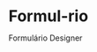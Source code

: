 # Formul-rio
Formulário Designer
<!DOCTYPE html>
<html lang="pt-BR">
<head>
    <meta charset="UTF-8">
    <meta name="viewport" content="width=device-width, initial-scale=1.0">
    <title>Formulário - Equipe de Designers</title>
    <style>
        * {
            margin: 0;
            padding: 0;
            box-sizing: border-box;
        }

        body {
            font-family: 'Segoe UI', Tahoma, Geneva, Verdana, sans-serif;
            background: linear-gradient(135deg, #667eea 0%, #764ba2 100%);
            min-height: 100vh;
            padding: 20px;
        }

        .container {
            max-width: 700px;
            margin: 0 auto;
            background: white;
            border-radius: 15px;
            box-shadow: 0 20px 40px rgba(0,0,0,0.1);
            overflow: hidden;
        }

        .header {
            background: linear-gradient(135deg, #5865F2, #3B82F6);
            color: white;
            padding: 30px;
            text-align: center;
        }

        .header h1 {
            font-size: 28px;
            margin-bottom: 10px;
        }

        .header p {
            opacity: 0.9;
            font-size: 16px;
        }

        .form-container {
            padding: 40px;
        }

        .form-group {
            margin-bottom: 25px;
        }

        label {
            display: block;
            margin-bottom: 8px;
            font-weight: 600;
            color: #333;
            font-size: 14px;
        }

        .required {
            color: #e74c3c;
        }

        input[type="text"],
        input[type="email"],
        input[type="number"],
        input[type="url"],
        select,
        textarea {
            width: 100%;
            padding: 12px 15px;
            border: 2px solid #e1e8ed;
            border-radius: 8px;
            font-size: 16px;
            transition: border-color 0.3s ease;
            font-family: inherit;
        }

        input:focus,
        select:focus,
        textarea:focus {
            outline: none;
            border-color: #5865F2;
            box-shadow: 0 0 0 3px rgba(88, 101, 242, 0.1);
        }

        textarea {
            resize: vertical;
            min-height: 100px;
        }

        .checkbox-group {
            display: flex;
            align-items: flex-start;
            gap: 10px;
            margin-top: 10px;
        }

        .checkbox-group input[type="checkbox"] {
            width: auto;
            margin-top: 2px;
        }

        .checkbox-group label {
            margin-bottom: 0;
            font-weight: normal;
            cursor: pointer;
        }

        .radio-group {
            display: flex;
            flex-direction: column;
            gap: 10px;
            margin-top: 10px;
        }

        .radio-option {
            display: flex;
            align-items: center;
            gap: 8px;
        }

        .radio-option input[type="radio"] {
            width: auto;
        }

        .radio-option label {
            margin-bottom: 0;
            font-weight: normal;
            cursor: pointer;
        }

        .submit-btn {
            background: linear-gradient(135deg, #5865F2, #3B82F6);
            color: white;
            padding: 15px 40px;
            border: none;
            border-radius: 8px;
            font-size: 16px;
            font-weight: 600;
            cursor: pointer;
            transition: transform 0.2s ease, box-shadow 0.2s ease;
            width: 100%;
        }

        .submit-btn:hover {
            transform: translateY(-2px);
            box-shadow: 0 8px 25px rgba(88, 101, 242, 0.3);
        }

        .submit-btn:active {
            transform: translateY(0);
        }

        .error-message {
            color: #e74c3c;
            font-size: 12px;
            margin-top: 5px;
            display: none;
        }

        .success-message {
            background: #d4edda;
            color: #155724;
            padding: 15px;
            border-radius: 8px;
            margin-bottom: 20px;
            border: 1px solid #c3e6cb;
            display: none;
        }

        @media (max-width: 600px) {
            .form-container {
                padding: 20px;
            }
            
            .header {
                padding: 20px;
            }
            
            .header h1 {
                font-size: 24px;
            }
        }
    </style>
</head>
<body>
    <div class="container">
        <div class="header">
            <h1>🎨 Equipe de Designers</h1>
            <p>Junte-se à nossa equipe criativa no Discord!</p>
        </div>

        <div class="form-container">
            <div class="success-message" id="successMessage">
                ✅ Formulário enviado com sucesso! Entraremos em contato em breve.
            </div>

            <form id="designerForm">
                <div class="form-group">
                    <label for="nome">Nome Completo <span class="required">*</span></label>
                    <input type="text" id="nome" name="nome" required>
                    <div class="error-message" id="nomeError">Por favor, digite seu nome completo.</div>
                </div>

                <div class="form-group">
                    <label for="idade">Idade <span class="required">*</span></label>
                    <input type="number" id="idade" name="idade" min="16" max="100" required>
                    <div class="error-message" id="idadeError">Você deve ter pelo menos 16 anos para se candidatar.</div>
                </div>

                <div class="form-group">
                    <label for="discord">Discord (usuário#0000) <span class="required">*</span></label>
                    <input type="text" id="discord" name="discord" placeholder="exemplo#1234" required>
                    <div class="error-message" id="discordError">Por favor, digite seu Discord no formato usuário#0000.</div>
                </div>

                <div class="form-group">
                    <label for="portfolio">Link do Portfólio <span class="required">*</span></label>
                    <input type="url" id="portfolio" name="portfolio" placeholder="https://..." required>
                    <small style="color: #666; font-size: 12px;">
                        Compartilhe seu Behance, Dribbble, site pessoal ou Google Drive organizado
                    </small>
                    <div class="error-message" id="portfolioError">Por favor, forneça um link válido para seu portfólio.</div>
                </div>

                <div class="form-group">
                    <label>Experiência <span class="required">*</span></label>
                    <div class="radio-group">
                        <div class="radio-option">
                            <input type="radio" id="exp-comercial" name="experiencia" value="comercial" required>
                            <label for="exp-comercial">Experiência Comercial (trabalhos pagos, freelances, empresas)</label>
                        </div>
                        <div class="radio-option">
                            <input type="radio" id="exp-fivem" name="experiencia" value="fivem" required>
                            <label for="exp-fivem">Experiência com FiveM (servidores de RP, mods, interfaces)</label>
                        </div>
                        <div class="radio-option">
                            <input type="radio" id="exp-ambas" name="experiencia" value="ambas" required>
                            <label for="exp-ambas">Ambas as experiências</label>
                        </div>
                    </div>
                    <div class="error-message" id="experienciaError">Por favor, selecione sua experiência.</div>
                </div>

                <div class="form-group">
                    <label for="experiencia-desc">Descreva sua experiência</label>
                    <textarea id="experiencia-desc" name="experiencia-desc" placeholder="Conte um pouco sobre seus trabalhos anteriores, projetos realizados, tempo de experiência, etc."></textarea>
                </div>

                <div class="form-group">
                    <label>Disponibilidade <span class="required">*</span></label>
                    <div class="checkbox-group">
                        <input type="checkbox" id="dia" name="disponibilidade" value="dia">
                        <label for="dia">Dia (08h às 22h)</label>
                    </div>
                    <div class="checkbox-group">
                        <input type="checkbox" id="tarde" name="disponibilidade" value="tarde">
                        <label for="tarde">Tarde (13h às 22h/23h)</label>
                    </div>
                    <div class="checkbox-group">
                        <input type="checkbox" id="noite" name="disponibilidade" value="noite">
                        <label for="noite">Noite (18h às 23h)</label>
                    </div>
                    <div class="error-message" id="disponibilidadeError">Por favor, selecione pelo menos um horário de disponibilidade.</div>
                </div>

                <div class="form-group">
                    <div class="checkbox-group">
                        <input type="checkbox" id="microfone" name="microfone" required>
                        <label for="microfone">Confirmo que possuo microfone funcional <span class="required">*</span></label>
                    </div>
                    <div class="error-message" id="microfoneError">É obrigatório ter microfone para participar da equipe.</div>
                </div>

                <div class="form-group">
                    <label for="observacoes">Observações adicionais</label>
                    <textarea id="observacoes" name="observacoes" placeholder="Algo mais que gostaria de compartilhar? Especialidades, softwares que domina, etc."></textarea>
                </div>

                <button type="submit" class="submit-btn">Enviar Candidatura</button>
            </form>
        </div>
    </div>

    <script>
        document.getElementById('designerForm').addEventListener('submit', function(e) {
            e.preventDefault();
            
            // Reset previous errors
            const errorMessages = document.querySelectorAll('.error-message');
            errorMessages.forEach(msg => msg.style.display = 'none');
            
            let isValid = true;
            
            // Validate nome
            const nome = document.getElementById('nome').value.trim();
            if (!nome) {
                document.getElementById('nomeError').style.display = 'block';
                isValid = false;
            }
            
            // Validate idade
            const idade = parseInt(document.getElementById('idade').value);
            if (!idade || idade < 16) {
                document.getElementById('idadeError').style.display = 'block';
                isValid = false;
            }
            
            // Validate discord
            const discord = document.getElementById('discord').value.trim();
            if (!discord || !discord.includes('#')) {
                document.getElementById('discordError').style.display = 'block';
                isValid = false;
            }
            
            // Validate portfolio
            const portfolio = document.getElementById('portfolio').value.trim();
            if (!portfolio || !portfolio.startsWith('http')) {
                document.getElementById('portfolioError').style.display = 'block';
                isValid = false;
            }
            
            // Validate experiencia
            const experiencia = document.querySelector('input[name="experiencia"]:checked');
            if (!experiencia) {
                document.getElementById('experienciaError').style.display = 'block';
                isValid = false;
            }
            
            // Validate disponibilidade
            const disponibilidade = document.querySelectorAll('input[name="disponibilidade"]:checked');
            if (disponibilidade.length === 0) {
                document.getElementById('disponibilidadeError').style.display = 'block';
                isValid = false;
            }
            
            // Validate microfone
            const microfone = document.getElementById('microfone').checked;
            if (!microfone) {
                document.getElementById('microfoneError').style.display = 'block';
                isValid = false;
            }
            
            if (isValid) {
                // Collect form data
                const formData = {
                    nome: nome,
                    idade: idade,
                    discord: discord,
                    portfolio: portfolio,
                    experiencia: experiencia.value,
                    experienciaDesc: document.getElementById('experiencia-desc').value.trim(),
                    disponibilidade: Array.from(disponibilidade).map(cb => cb.value),
                    microfone: microfone,
                    observacoes: document.getElementById('observacoes').value.trim()
                };
                
                // Prepare email content
                const emailBody = `
NOVA CANDIDATURA - EQUIPE DE DESIGNERS

Nome: ${formData.nome}
Idade: ${formData.idade} anos
Discord: ${formData.discord}
Portfólio: ${formData.portfolio}

Experiência: ${formData.experiencia}
${formData.experienciaDesc ? `Descrição da experiência: ${formData.experienciaDesc}` : ''}

Disponibilidade: ${formData.disponibilidade.join(', ')}
Microfone: Sim

${formData.observacoes ? `Observações: ${formData.observacoes}` : ''}

---
Candidatura recebida em: ${new Date().toLocaleString('pt-BR')}
                `.trim();

                // Create mailto link
                const subject = encodeURIComponent(`[CANDIDATURA] ${formData.nome} - Designer Discord`);
                const body = encodeURIComponent(emailBody);
                const mailtoLink = `mailto:vicestudios03@gmail.com?subject=${subject}&body=${body}`;
                
                // Open email client
                window.location.href = mailtoLink;
            }
        });
    </script>
</body>
</html>

